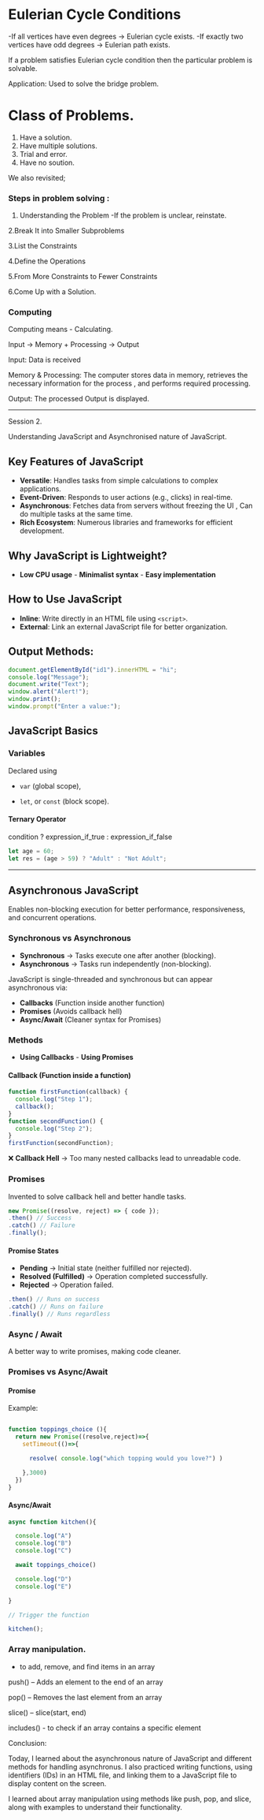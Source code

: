 # Eulerian Cycle Conditions

-If all vertices have even degrees → Eulerian cycle exists.
-If exactly two vertices have odd degrees → Eulerian path exists.

If a problem satisfies Eulerian cycle condition then the particular problem is solvable.

Application: Used to solve the bridge problem.

# Class of Problems.
1. Have a solution.
2. Have multiple solutions.
3. Trial and error.
4. Have no soution.

We also revisited;

### Steps in problem solving :

1. Understanding the Problem 
 -If the problem is unclear, reinstate.

2.Break It into Smaller Subproblems

3.List the Constraints

4.Define the Operations

5.From More Constraints to Fewer Constraints

6.Come Up with a Solution.


### Computing 
Computing means - Calculating.

Input → Memory + Processing → Output

Input: Data is received

Memory & Processing: The computer stores data in memory, 
retrieves the necessary information for the process ,
 and performs required processing.

Output: The processed Output is displayed.


---

Session 2. 

 Understanding JavaScript and Asynchronised nature of JavaScript.


## Key Features of JavaScript

- **Versatile**: Handles tasks from simple calculations to complex applications.
- **Event-Driven**: Responds to user actions (e.g., clicks) in real-time.
- **Asynchronous**: Fetches data from servers without freezing the UI , Can do multiple tasks at the same time.
- **Rich Ecosystem**: Numerous libraries and frameworks for efficient development.


## Why JavaScript is Lightweight?
- **Low CPU usage** - **Minimalist syntax** - **Easy implementation**


## How to Use JavaScript
- **Inline**: Write directly in an HTML file using `<script>`.
- **External**: Link an external JavaScript file for better organization.


## Output Methods:
```javascript
document.getElementById("id1").innerHTML = "hi";
console.log("Message");
document.write("Text");
window.alert("Alert!");
window.print();
window.prompt("Enter a value:");
```


## JavaScript Basics
### Variables
Declared using 
- `var` (global scope), 

- `let`, or `const` (block scope).

#### Ternary Operator

condition ? expression_if_true : expression_if_false

```javascript
let age = 60;
let res = (age > 59) ? "Adult" : "Not Adult";
```

---

## Asynchronous JavaScript
Enables non-blocking execution for better performance, responsiveness, and concurrent operations.

### Synchronous vs Asynchronous
- **Synchronous** → Tasks execute one after another (blocking).
- **Asynchronous** → Tasks run independently (non-blocking).

JavaScript is single-threaded and synchronous but can appear asynchronous via:
- **Callbacks** (Function inside another function)
- **Promises** (Avoids callback hell)
- **Async/Await** (Cleaner syntax for Promises)

### Methods
- **Using Callbacks**       - **Using Promises**

#### Callback (Function inside a function)
```javascript
function firstFunction(callback) {
  console.log("Step 1");
  callback();
}
function secondFunction() {
  console.log("Step 2");
}
firstFunction(secondFunction);
```
❌ **Callback Hell** → Too many nested callbacks lead to unreadable code.

### Promises
Invented to solve callback hell and better handle tasks.
```javascript
new Promise((resolve, reject) => { code });
.then() // Success
.catch() // Failure
.finally();
```


#### Promise States
- **Pending** → Initial state (neither fulfilled nor rejected).
- **Resolved (Fulfilled)** → Operation completed successfully.
- **Rejected** → Operation failed.

```javascript
.then() // Runs on success
.catch() // Runs on failure
.finally() // Runs regardless
```

### Async / Await
A better way to write promises, making code cleaner.


### Promises vs Async/Await
#### Promise

Example: 

```javascript

function toppings_choice (){
  return new Promise((resolve,reject)=>{
    setTimeout(()=>{

      resolve( console.log("which topping would you love?") )

    },3000)
  })
}

```
#### Async/Await
```javascript
async function kitchen(){

  console.log("A")
  console.log("B")
  console.log("C")

  await toppings_choice()

  console.log("D")
  console.log("E")

}

// Trigger the function

kitchen();
```
### Array manipulation. 
- to add, remove, and find items in an array

push() – Adds an element to the end of an array

pop() – Removes the last element from an array

slice() – slice(start, end) 

includes() - to check if an array contains a specific element


Conclusion:

Today, I learned about the asynchronous nature of JavaScript and different methods for handling asynchronus. 
I also practiced writing functions, using identifiers (IDs) in an HTML file, 
and linking them to a JavaScript file to display content on the screen. 

I learned about array manipulation using methods like push, pop, and slice, along with examples to understand their functionality.
